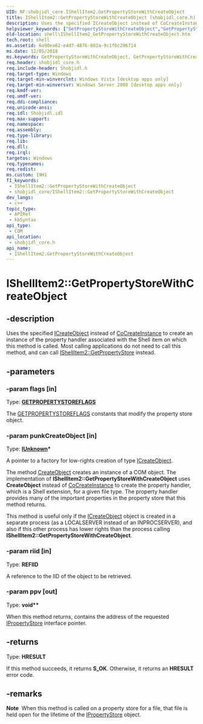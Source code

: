 ```yaml
---
UID: NF:shobjidl_core.IShellItem2.GetPropertyStoreWithCreateObject
title: IShellItem2::GetPropertyStoreWithCreateObject (shobjidl_core.h)
description: Uses the specified ICreateObject instead of CoCreateInstance to create an instance of the property handler associated with the Shell item on which this method is called.
helpviewer_keywords: ["GetPropertyStoreWithCreateObject","GetPropertyStoreWithCreateObject method [Windows Shell]","GetPropertyStoreWithCreateObject method [Windows Shell]","IShellItem2 interface","IShellItem2 interface [Windows Shell]","GetPropertyStoreWithCreateObject method","IShellItem2.GetPropertyStoreWithCreateObject","IShellItem2::GetPropertyStoreWithCreateObject","_shell_IShellItem2_GetPropertyStoreWithCreateObject","shell.IShellItem2_GetPropertyStoreWithCreateObject","shobjidl_core/IShellItem2::GetPropertyStoreWithCreateObject"]
old-location: shell\IShellItem2_GetPropertyStoreWithCreateObject.htm
tech.root: shell
ms.assetid: 6a90ea62-e4d7-4876-802a-9c1f6c296714
ms.date: 12/05/2018
ms.keywords: GetPropertyStoreWithCreateObject, GetPropertyStoreWithCreateObject method [Windows Shell], GetPropertyStoreWithCreateObject method [Windows Shell],IShellItem2 interface, IShellItem2 interface [Windows Shell],GetPropertyStoreWithCreateObject method, IShellItem2.GetPropertyStoreWithCreateObject, IShellItem2::GetPropertyStoreWithCreateObject, _shell_IShellItem2_GetPropertyStoreWithCreateObject, shell.IShellItem2_GetPropertyStoreWithCreateObject, shobjidl_core/IShellItem2::GetPropertyStoreWithCreateObject
req.header: shobjidl_core.h
req.include-header: Shobjidl.h
req.target-type: Windows
req.target-min-winverclnt: Windows Vista [desktop apps only]
req.target-min-winversvr: Windows Server 2008 [desktop apps only]
req.kmdf-ver: 
req.umdf-ver: 
req.ddi-compliance: 
req.unicode-ansi: 
req.idl: Shobjidl.idl
req.max-support: 
req.namespace: 
req.assembly: 
req.type-library: 
req.lib: 
req.dll: 
req.irql: 
targetos: Windows
req.typenames: 
req.redist: 
ms.custom: 19H1
f1_keywords:
 - IShellItem2::GetPropertyStoreWithCreateObject
 - shobjidl_core/IShellItem2::GetPropertyStoreWithCreateObject
dev_langs:
 - c++
topic_type:
 - APIRef
 - kbSyntax
api_type:
 - COM
api_location:
 - shobjidl_core.h
api_name:
 - IShellItem2.GetPropertyStoreWithCreateObject
---
```


# IShellItem2::GetPropertyStoreWithCreateObject


## -description

Uses the specified <a href="https://docs.microsoft.com/windows/desktop/api/propsys/nn-propsys-icreateobject">ICreateObject</a> instead of <a href="https://docs.microsoft.com/windows/desktop/api/combaseapi/nf-combaseapi-cocreateinstance">CoCreateInstance</a> to create an instance of the property handler associated with the Shell item on which this method is called. Most calling applications do not need to call this method, and can call <a href="https://docs.microsoft.com/windows/desktop/api/shobjidl_core/nf-shobjidl_core-ishellitem2-getpropertystore">IShellItem2::GetPropertyStore</a> instead.

## -parameters

### -param flags [in]

Type: <b><a href="https://docs.microsoft.com/windows/desktop/api/propsys/ne-propsys-getpropertystoreflags">GETPROPERTYSTOREFLAGS</a></b>

The <a href="https://docs.microsoft.com/windows/desktop/api/propsys/ne-propsys-getpropertystoreflags">GETPROPERTYSTOREFLAGS</a> constants that modify the property store object.

### -param punkCreateObject [in]

Type: <b><a href="https://docs.microsoft.com/windows/desktop/api/unknwn/nn-unknwn-iunknown">IUnknown</a>*</b>

A pointer to a factory for low-rights creation of type <a href="https://docs.microsoft.com/windows/desktop/api/propsys/nn-propsys-icreateobject">ICreateObject</a>.

                    

The method <a href="https://docs.microsoft.com/windows/desktop/api/propsys/nf-propsys-icreateobject-createobject">CreateObject</a> creates an instance of a COM object. The implementation of <b>IShellItem2::GetPropertyStoreWithCreateObject</b> uses <b>CreateObject</b> instead of <a href="https://docs.microsoft.com/windows/desktop/api/combaseapi/nf-combaseapi-cocreateinstance">CoCreateInstance</a> to create the property handler, which is a Shell extension, for a given file type. The property handler provides many of the important properties in the property store that this method returns.

This method is useful only if the <a href="https://docs.microsoft.com/windows/desktop/api/propsys/nn-propsys-icreateobject">ICreateObject</a> object is created in a separate process (as a LOCALSERVER instead of an INPROCSERVER), and also if this other process has lower rights than the process calling <b>IShellItem2::GetPropertyStoreWithCreateObject</b>.

### -param riid [in]

Type: <b>REFIID</b>

A reference to the IID of the object to be retrieved.

### -param ppv [out]

Type: <b>void**</b>

When this method returns, contains the address of the requested <a href="https://docs.microsoft.com/windows/desktop/api/propsys/nn-propsys-ipropertystore">IPropertyStore</a> interface pointer.

## -returns

Type: <b>HRESULT</b>

If this method succeeds, it returns <b xmlns:loc="http://microsoft.com/wdcml/l10n">S_OK</b>. Otherwise, it returns an <b xmlns:loc="http://microsoft.com/wdcml/l10n">HRESULT</b> error code.

## -remarks

<div class="alert"><b>Note</b>  When this method is called on a property store for a file, that file is held open for the lifetime of the <a href="https://docs.microsoft.com/windows/desktop/api/propsys/nn-propsys-ipropertystore">IPropertyStore</a> object.</div>
<div> </div>

